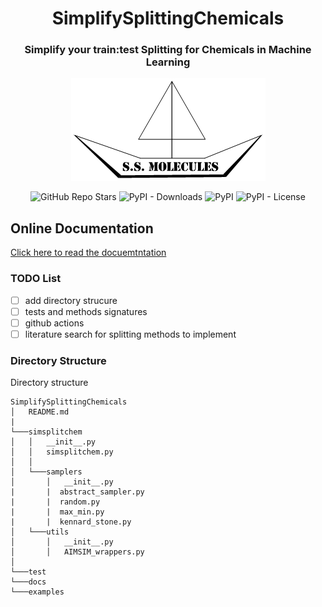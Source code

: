 <h1 align="center">SimplifySplittingChemicals</h1> 
<h3 align="center">Simplify your train:test Splitting for Chemicals in Machine Learning</h3>

<p align="center">  
  <img alt="simsplitchemlogo" src="https://github.com/JacksonBurns/SimplifySplittingChemicals/blob/main/simsplitchem_logo.png">
</p> 
<p align="center">
  <img alt="GitHub Repo Stars" src="https://img.shields.io/github/stars/JacksonBurns/SimplifySplittingChemicals?style=social">
  <img alt="PyPI - Downloads" src="https://img.shields.io/pypi/dm/simsplitchem">
  <img alt="PyPI" src="https://img.shields.io/pypi/v/simsplitchem">
  <img alt="PyPI - License" src="https://img.shields.io/github/license/jacksonburns/simplifysplittingchemicals">
</p>

## Online Documentation
[Click here to read the docuemtntation](https://jacksonburns.github.io/SimplifySplittingChemicals/)

### TODO List
- [ ] add directory strucure
- [ ] tests and methods signatures
- [ ] github actions
- [ ] literature search for splitting methods to implement

### Directory Structure
Directory structure
```
SimplifySplittingChemicals
│   README.md
|
└───simsplitchem
│   │   __init__.py
│   │   simsplitchem.py
│   │
│   └───samplers
│       │   __init__.py
|       |  abstract_sampler.py
|       |  random.py
|       |  max_min.py
|       |  kennard_stone.py
│   └───utils
│       │   __init__.py
│       │   AIMSIM_wrappers.py
│   
└───test
└───docs
└───examples
```
